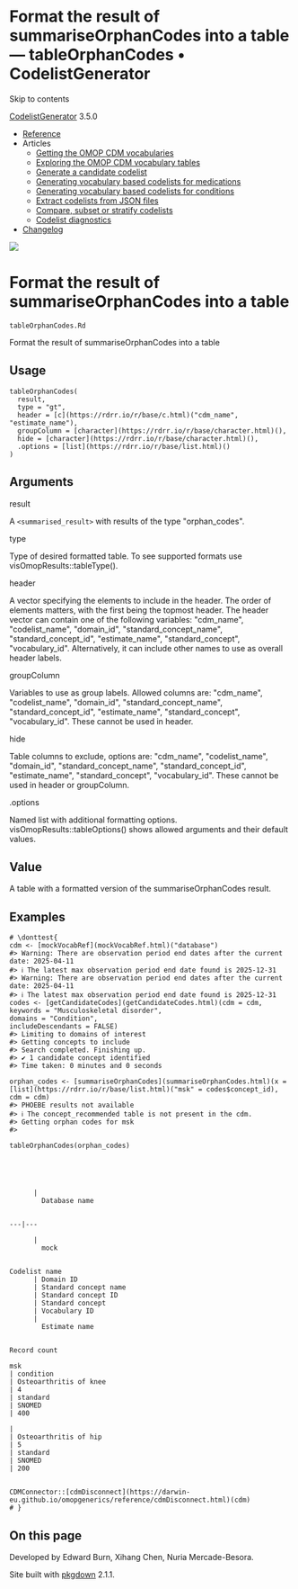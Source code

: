 # Format the result of summariseOrphanCodes into a table — tableOrphanCodes • CodelistGenerator

Skip to contents

[CodelistGenerator](../index.html) 3.5.0

  * [Reference](../reference/index.html)
  * Articles
    * [Getting the OMOP CDM vocabularies](../articles/a01_GettingOmopCdmVocabularies.html)
    * [Exploring the OMOP CDM vocabulary tables](../articles/a02_ExploreCDMvocabulary.html)
    * [Generate a candidate codelist](../articles/a03_GenerateCandidateCodelist.html)
    * [Generating vocabulary based codelists for medications](../articles/a04_GenerateVocabularyBasedCodelist.html)
    * [Generating vocabulary based codelists for conditions](../articles/a04b_icd_codes.html)
    * [Extract codelists from JSON files](../articles/a05_ExtractCodelistFromJSONfile.html)
    * [Compare, subset or stratify codelists](../articles/a06_CreateSubsetsFromCodelist.html)
    * [Codelist diagnostics](../articles/a07_RunCodelistDiagnostics.html)
  * [Changelog](../news/index.html)




![](../logo.png)

# Format the result of summariseOrphanCodes into a table

`tableOrphanCodes.Rd`

Format the result of summariseOrphanCodes into a table

## Usage
    
    
    tableOrphanCodes(
      result,
      type = "gt",
      header = [c](https://rdrr.io/r/base/c.html)("cdm_name", "estimate_name"),
      groupColumn = [character](https://rdrr.io/r/base/character.html)(),
      hide = [character](https://rdrr.io/r/base/character.html)(),
      .options = [list](https://rdrr.io/r/base/list.html)()
    )

## Arguments

result
    

A `<summarised_result>` with results of the type "orphan_codes".

type
    

Type of desired formatted table. To see supported formats use visOmopResults::tableType().

header
    

A vector specifying the elements to include in the header. The order of elements matters, with the first being the topmost header. The header vector can contain one of the following variables: "cdm_name", "codelist_name", "domain_id", "standard_concept_name", "standard_concept_id", "estimate_name", "standard_concept", "vocabulary_id". Alternatively, it can include other names to use as overall header labels.

groupColumn
    

Variables to use as group labels. Allowed columns are: "cdm_name", "codelist_name", "domain_id", "standard_concept_name", "standard_concept_id", "estimate_name", "standard_concept", "vocabulary_id". These cannot be used in header.

hide
    

Table columns to exclude, options are: "cdm_name", "codelist_name", "domain_id", "standard_concept_name", "standard_concept_id", "estimate_name", "standard_concept", "vocabulary_id". These cannot be used in header or groupColumn.

.options
    

Named list with additional formatting options. visOmopResults::tableOptions() shows allowed arguments and their default values.

## Value

A table with a formatted version of the summariseOrphanCodes result.

## Examples
    
    
    # \donttest{
    cdm <- [mockVocabRef](mockVocabRef.html)("database")
    #> Warning: There are observation period end dates after the current date: 2025-04-11
    #> ℹ The latest max observation period end date found is 2025-12-31
    #> Warning: There are observation period end dates after the current date: 2025-04-11
    #> ℹ The latest max observation period end date found is 2025-12-31
    codes <- [getCandidateCodes](getCandidateCodes.html)(cdm = cdm,
    keywords = "Musculoskeletal disorder",
    domains = "Condition",
    includeDescendants = FALSE)
    #> Limiting to domains of interest
    #> Getting concepts to include
    #> Search completed. Finishing up.
    #> ✔ 1 candidate concept identified
    #> Time taken: 0 minutes and 0 seconds
    
    orphan_codes <- [summariseOrphanCodes](summariseOrphanCodes.html)(x = [list](https://rdrr.io/r/base/list.html)("msk" = codes$concept_id),
    cdm = cdm)
    #> PHOEBE results not available
    #> ℹ The concept_recommended table is not present in the cdm.
    #> Getting orphan codes for msk
    #> 
    
    tableOrphanCodes(orphan_codes)
    
    
    
    
      
          | 
            Database name
          
          
    ---|---  
    
          | 
            mock
          
          
    Codelist name
          | Domain ID
          | Standard concept name
          | Standard concept ID
          | Standard concept
          | Vocabulary ID
          | 
            Estimate name
          
          
    Record count
          
    msk
    | condition
    | Osteoarthritis of knee
    | 4
    | standard
    | SNOMED
    | 400  
    
    | 
    | Osteoarthritis of hip
    | 5
    | standard
    | SNOMED
    | 200  
      
    
    CDMConnector::[cdmDisconnect](https://darwin-eu.github.io/omopgenerics/reference/cdmDisconnect.html)(cdm)
    # }
    
    

## On this page

Developed by Edward Burn, Xihang Chen, Nuria Mercade-Besora.

Site built with [pkgdown](https://pkgdown.r-lib.org/) 2.1.1.
